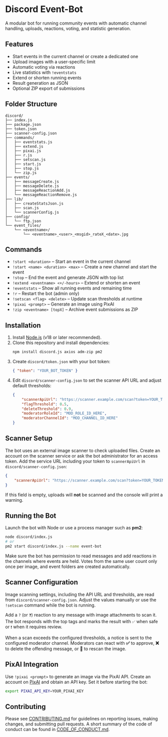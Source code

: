 # Discord Event-Bot

A modular bot for running community events with automatic channel handling, uploads, reactions, voting, and statistic generation.

## Features

- Start events in the current channel or create a dedicated one
- Upload images with a user-specific limit
- Automatic voting via reactions
- Live statistics with `!eventstats`
- Extend or shorten running events
- Result generation as JSON
- Optional ZIP export of submissions

## Folder Structure

```
discord/
├── index.js
├── package.json
├── token.json
├── scanner-config.json
├── commands/
│   ├── eventstats.js
│   ├── extend.js
│   ├── pixai.js
│   ├── r.js
│   ├── setscan.js
│   ├── start.js
│   ├── stop.js
│   └── zip.js
├── events/
│   ├── messageCreate.js
│   ├── messageDelete.js
│   ├── messageReactionAdd.js
│   └── messageReactionRemove.js
├── lib/
│   ├── createStatsJson.js
│   ├── scan.js
│   └── scannerConfig.js
├── config/
│   └── ftp.json
└── event_files/
    └── <eventname>/
        └── <eventname>_<user>_<msgid>_rateX_<date>.jpg
```

## Commands

- `!start <duration>` – Start an event in the current channel
- `!start <name> <duration> <max>` – Create a new channel and start the event
- `!stop` – End the event and generate JSON with top list
- `!extend <eventname> <+/-hours>` – Extend or shorten an event
- `!eventstats` – Show all running events and remaining time
- `!r` – Restart the bot (admin only)
- `!setscan <flag> <delete>` – Update scan thresholds at runtime
- `!pixai <prompt>` – Generate an image using PixAI
- `!zip <eventname> [topX]` – Archive event submissions as ZIP

## Installation

1. Install [Node.js](https://nodejs.org/) (v18 or later recommended).
2. Clone this repository and install dependencies:
   ```bash
   npm install discord.js axios adm-zip pm2
   ```
3. Create `discord/token.json` with your bot token:
   ```json
   { "token": "YOUR_BOT_TOKEN" }
   ```
4. Edit `discord/scanner-config.json` to set the scanner API URL and
   adjust default thresholds:
   ```json
   {
       "scannerApiUrl": "https://scanner.example.com/scan?token=YOUR_TOKEN",
       "flagThreshold": 0.5,
       "deleteThreshold": 0.9,
       "moderatorRoleId": "MOD_ROLE_ID_HERE",
       "moderatorChannelId": "MOD_CHANNEL_ID_HERE"
   }
   ```

## Scanner Setup

The bot uses an external image scanner to check uploaded files.
Create an account on the scanner service or ask the bot administrator
for an access token. Add the service URL including your token to
`scannerApiUrl` in `discord/scanner-config.json`:

```json
{
    "scannerApiUrl": "https://scanner.example.com/scan?token=YOUR_TOKEN"
}
```

If this field is empty, uploads will **not** be scanned and the console
will print a warning.


## Running the Bot

Launch the bot with Node or use a process manager such as **pm2**:

```bash
node discord/index.js
# or
pm2 start discord/index.js --name event-bot
```

Make sure the bot has permission to read messages and add reactions in the channels where events are held. Votes from the same user count only once per image, and event folders are created automatically.

## Scanner Configuration

Image scanning settings, including the API URL and thresholds, are read from
`discord/scanner-config.json`. Adjust the values manually or use the `!setscan`
command while the bot is running.

Add a `?` (or `❓`) reaction to any message with image attachments to scan it. The bot responds with the top tags and marks the result with `✅` when safe or `❗` when it requires review.

When a scan exceeds the configured thresholds, a notice is sent to the configured moderator channel. Moderators can react with **✅** to approve, **❌** to delete the offending message, or **🔁** to rescan the image.

## PixAI Integration

Use `!pixai <prompt>` to generate an image via the PixAI API. Create an account on [PixAI](https://pixai.art/) and obtain an API key. Set it before starting the bot:

```bash
export PIXAI_API_KEY=YOUR_PIXAI_KEY
```

## Contributing

Please see [CONTRIBUTING.md](CONTRIBUTING.md) for guidelines on reporting issues, making changes, and submitting pull requests. A short summary of the code of conduct can be found in [CODE_OF_CONDUCT.md](CODE_OF_CONDUCT.md).
